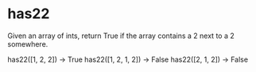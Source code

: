 # has22
Given an array of ints, return True if the array contains a 2 next to a 2 somewhere.


has22([1, 2, 2]) → True
has22([1, 2, 1, 2]) → False
has22([2, 1, 2]) → False